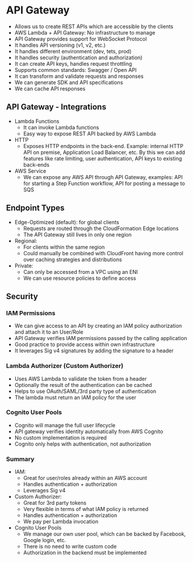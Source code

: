 # API Gateway

- Allows us to create REST APIs which are accessible by the clients
- AWS Lambda + API Gateway: No infrastructure to manage
- API Gateway provides support for WebSocket Protocol
- It handles API versioning (v1, v2, etc.)
- It handles different environment (dev, tets, prod)
- It handles security (authentication and authorization)
- It can create API keys, handles request throttling
- Supports common standards: Swagger / Open API
- It can transform and validate requests and responses
- We can generate SDK and API specifications
- We can cache API responses

## API Gateway - Integrations

- Lambda Functions
    - It can invoke Lambda functions
    - Easy way to expose REST API backed by AWS Lambda
- HTTP
    - Exposes HTTP endpoints in the back-end. Example: internal HTTP API on premise, Application Load Balancer, etc. By this we can add features like rate limiting, user authentication, API keys to existing back-ends
- AWS Service
    - We can expose any AWS API through API Gateway, examples: API for starting a Step Function workflow, API for posting a message to SQS

## Endpoint Types

- Edge-Optimized (default): for global clients
    - Requests are routed through the CloudFormation Edge locations
    - The API Gateway still lives in only one region
- Regional:
    - For clients within the same region
    - Could manually be combined with CloudFront having more control over caching strategies and distributions
- Private:
    - Can only be accessed from a VPC using an ENI
    - We can use resource policies to define access

## Security

### IAM Permissions

- We can give access to an API by creating an IAM policy authorization and attach it to an User/Role
- API Gateway verifies IAM permissions passed by the calling application
- Good practice to provide access within own infrastructure
- It leverages Sig v4 signatures by adding the signature to a header 

### Lambda Authorizer (Custom Authorizer)

- Uses AWS Lambda to validate the token from a header
- Optionally the result of the authentication can be cached
- Helps to use OAuth/SAML/3rd party type of authentication
- The lambda must return an IAM policy for the user

### Cognito User Pools

- Cognito will manage the full user lifecycle
- API gateway verifies identity automatically from AWS Cognito
- No custom implementation is required
- Cognito only helps with authentication, not authorization

### Summary

- IAM:
    - Great for user/roles already within an AWS account
    - Handles authentication + authorization
    - Leverages Sig v4
- Custom Authorizer:
    - Great for 3rd party tokens
    - Very flexible in terms of what IAM policy is returned
    - Handles authentication + authorization
    - We pay per Lambda invocation
- Cognito User Pools
    - We manage our own user pool, which can be backed by Facebook, Google login, etc.
    - There is no need to write custom code
    - Authorization in the backend must be implemented